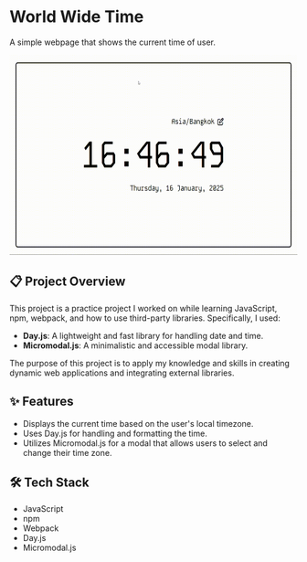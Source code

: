 # World Wide Time
A simple webpage that shows the current time of user.

<p align="center"><img src="src/assets/gifs/main.gif" width="650" height="350"></p>

## 📋 Project Overview
This project is a practice project I worked on while learning JavaScript, npm, webpack, and how to use third-party libraries. Specifically, I used:

- **Day.js**: A lightweight and fast library for handling date and time.
- **Micromodal.js**: A minimalistic and accessible modal library.

The purpose of this project is to apply my knowledge and skills in creating dynamic web applications and integrating external libraries.

## ✨ Features
- Displays the current time based on the user's local timezone.
- Uses Day.js for handling and formatting the time.
- Utilizes Micromodal.js for a modal that allows users to select and change their time zone.

## 🛠️ Tech Stack
- JavaScript
- npm
- Webpack
- Day.js
- Micromodal.js
